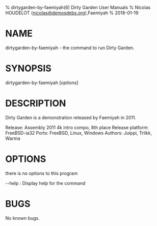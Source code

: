 % dirtygarden-by-faemiyah(6) Dirty Garden User Manuals
% Nicolas HOUDELOT (nicolas@demosdebs.org),Faemiyah
% 2018-01-19

# NAME
dirtygarden-by-faemiyah - the command to run Dirty Garden.

# SYNOPSIS
dirtygarden-by-faemiyah [*options*]

# DESCRIPTION
Dirty Garden is a demonstration released by Faemiyah in 2011.

Release: Assembly 2011 4k intro compo, 8th place
Release platform: FreeBSD-ia32
Ports: FreeBSD, Linux, Windows
Authors: Juippi, Trilkk, Warma

# OPTIONS
there is no options to this program

\--help
:   Display help for the command

# BUGS
No known bugs.
